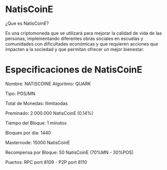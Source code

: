 # NatisCoinE

¿Que es NatisCoinE?

Es una criptomoneda que se utilizará para mejorar la calidad de vida de las personas, implementando diferentes obras sociales en escuelas y comunidades con dificultades económicas y que requieren acciones que impacten a la sociedad y que permitan ofrecer un mejor bienestar.

# Especificaciones de NatisCoinE

Nombre: NATISCOINE
Algoritmo: QUARK

Tipo: POS/MN

Total de Monedas: Ilimitaodas

Preminado: 2.000.000 NatisCoinE (0.14%)

Tiempo del Bloque: 1 minutos

Bloques por dia: 1440

Masternode: 15000 NatisCoinE

Recompensa por Bloque: 50 NatisCoinE (70%MN - 30%POS)

Puertos: RPC port 8109  -   P2P port 8110
